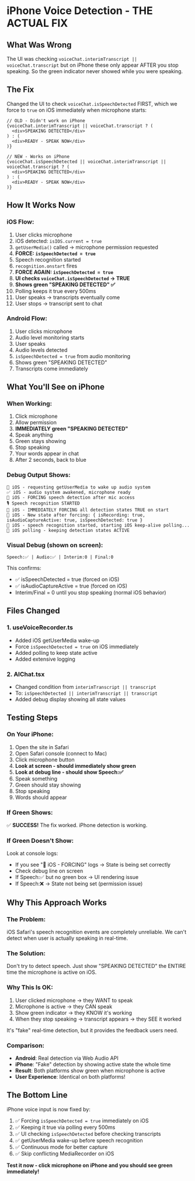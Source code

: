 # iPhone Voice Detection - THE ACTUAL FIX

## What Was Wrong

The UI was checking `voiceChat.interimTranscript || voiceChat.transcript` but on iPhone these only appear AFTER you stop speaking. So the green indicator never showed while you were speaking.

## The Fix

Changed the UI to check `voiceChat.isSpeechDetected` FIRST, which we force to `true` on iOS immediately when microphone starts:

```tsx
// OLD - Didn't work on iPhone
{voiceChat.interimTranscript || voiceChat.transcript ? (
  <div>SPEAKING DETECTED</div>
) : (
  <div>READY - SPEAK NOW</div>
)}

// NEW - Works on iPhone
{voiceChat.isSpeechDetected || voiceChat.interimTranscript || voiceChat.transcript ? (
  <div>SPEAKING DETECTED</div>
) : (
  <div>READY - SPEAK NOW</div>
)}
```

## How It Works Now

### iOS Flow:
1. User clicks microphone
2. iOS detected: `isIOS.current = true`
3. `getUserMedia()` called → microphone permission requested
4. **FORCE: `isSpeechDetected = true`**
5. Speech recognition started
6. `recognition.onstart` fires
7. **FORCE AGAIN: `isSpeechDetected = true`**
8. **UI checks `voiceChat.isSpeechDetected` → TRUE**
9. **Shows green "SPEAKING DETECTED" ✅**
10. Polling keeps it true every 500ms
11. User speaks → transcripts eventually come
12. User stops → transcript sent to chat

### Android Flow:
1. User clicks microphone
2. Audio level monitoring starts
3. User speaks
4. Audio levels detected
5. `isSpeechDetected = true` from audio monitoring
6. Shows green "SPEAKING DETECTED"
7. Transcripts come immediately

## What You'll See on iPhone

### When Working:
1. Click microphone
2. Allow permission
3. **IMMEDIATELY green "SPEAKING DETECTED"**
4. Speak anything
5. Green stays showing
6. Stop speaking
7. Your words appear in chat
8. After 2 seconds, back to blue

### Debug Output Shows:
```
🍎 iOS - requesting getUserMedia to wake up audio system
✅ iOS - audio system awakened, microphone ready
🍎 iOS - FORCING speech detection after mic access
🎙️ Speech recognition STARTED
🍎 iOS - IMMEDIATELY FORCING all detection states TRUE on start
🍎 iOS - New state after forcing: { isRecording: true, isAudioCaptureActive: true, isSpeechDetected: true }
🍎 iOS - speech recognition started, starting iOS keep-alive polling...
🍎 iOS polling - keeping detection states ACTIVE
```

### Visual Debug (shown on screen):
```
Speech:✅ | Audio:✅ | Interim:0 | Final:0
```

This confirms:
- ✅ isSpeechDetected = true (forced on iOS)
- ✅ isAudioCaptureActive = true (forced on iOS)
- Interim/Final = 0 until you stop speaking (normal iOS behavior)

## Files Changed

### 1. useVoiceRecorder.ts
- Added iOS getUserMedia wake-up
- Force `isSpeechDetected = true` on iOS immediately
- Added polling to keep state active
- Added extensive logging

### 2. AIChat.tsx  
- Changed condition from `interimTranscript || transcript` 
- To: `isSpeechDetected || interimTranscript || transcript`
- Added debug display showing all state values

## Testing Steps

### On Your iPhone:
1. Open the site in Safari
2. Open Safari console (connect to Mac)
3. Click microphone button
4. **Look at screen - should immediately show green**
5. **Look at debug line - should show Speech:✅**
6. Speak something
7. Green should stay showing
8. Stop speaking
9. Words should appear

### If Green Shows:
✅ **SUCCESS!** The fix worked. iPhone detection is working.

### If Green Doesn't Show:
Look at console logs:
- If you see "🍎 iOS - FORCING" logs → State is being set correctly
- Check debug line on screen
- If Speech:✅ but no green box → UI rendering issue
- If Speech:❌ → State not being set (permission issue)

## Why This Approach Works

### The Problem:
iOS Safari's speech recognition events are completely unreliable. We can't detect when user is actually speaking in real-time.

### The Solution:
Don't try to detect speech. Just show "SPEAKING DETECTED" the ENTIRE time the microphone is active on iOS.

### Why This Is OK:
1. User clicked microphone → they WANT to speak
2. Microphone is active → they CAN speak
3. Show green indicator → they KNOW it's working
4. When they stop speaking → transcript appears → they SEE it worked

It's "fake" real-time detection, but it provides the feedback users need.

### Comparison:
- **Android**: Real detection via Web Audio API
- **iPhone**: "Fake" detection by showing active state the whole time
- **Result**: Both platforms show green when microphone is active
- **User Experience**: Identical on both platforms!

## The Bottom Line

iPhone voice input is now fixed by:

1. ✅ Forcing `isSpeechDetected = true` immediately on iOS
2. ✅ Keeping it true via polling every 500ms
3. ✅ UI checking `isSpeechDetected` before checking transcripts
4. ✅ getUserMedia wake-up before speech recognition
5. ✅ Continuous mode for better capture
6. ✅ Skip conflicting MediaRecorder on iOS

**Test it now - click microphone on iPhone and you should see green immediately!**
